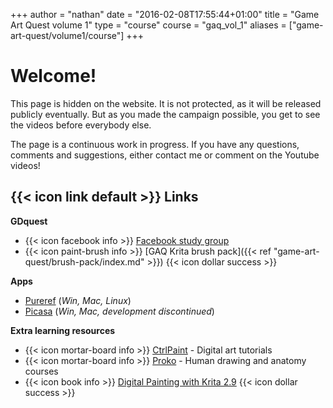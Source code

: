 +++
author = "nathan"
date = "2016-02-08T17:55:44+01:00"
title = "Game Art Quest volume 1"
type = "course"
course = "gaq_vol_1"
aliases = ["game-art-quest/volume1/course"]
+++

# Welcome!

This page is hidden on the website. It is not protected, as it will be released publicly eventually. But as you made the campaign possible, you get to see the videos before everybody else.

The page is a continuous work in progress. If you have any questions, comments and suggestions, either contact me or comment on the Youtube videos!

## {{< icon link default >}} Links

**GDquest**

- {{< icon facebook info >}} [Facebook study group](https://www.facebook.com/groups/GameArtQuest/)
- {{< icon paint-brush info >}} [GAQ Krita brush pack]({{< ref "game-art-quest/brush-pack/index.md" >}}) {{< icon dollar success >}}

**Apps**

- [Pureref](http://www.pureref.com/) (_Win, Mac, Linux_)
- [Picasa](https://www.google.com/picasa/) (_Win, Mac, development discontinued_)

**Extra learning resources**

- {{< icon mortar-board info >}} [CtrlPaint](http://www.ctrlpaint.com/library/) - Digital art tutorials
- {{< icon mortar-board info >}} [Proko](https://www.youtube.com/user/ProkoTV) - Human drawing and anatomy courses
- {{< icon book info >}} [Digital Painting with Krita 2.9](http://louvus.com/) {{< icon dollar success >}}
